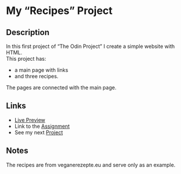 # My “Recipes” Project

## Description

In this first project of “The Odin Project” I create a simple website with HTML. <br>
This project has:

- a main page with links
- and three recipes.

The pages are connected with the main page.

## Links

- [Live Preview](https://tomsoerr.github.io/odin-recipes/)
- Link to the [Assignment](https://www.theodinproject.com/lessons/foundations-recipes)
- See my next [Project](https://github.com/TomSoerr/odin-landing-page)

## Notes

The recipes are from veganerezepte.eu and serve only as an example.
